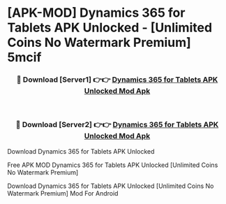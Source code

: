 # [APK-MOD] Dynamics 365 for Tablets APK Unlocked - [Unlimited Coins No Watermark Premium] 5mcif



<div align="center">
<h3>🔴 Download [Server1] 👉👉 <a href="https://momento.my/?title=Dynamics_365_for_Tablets_APK_Unlocked">Dynamics 365 for Tablets APK Unlocked Mod Apk</a></h3><br>

<h3>🔴 Download [Server2] 👉👉 <a href="https://momento.my/?title=Dynamics_365_for_Tablets_APK_Unlocked">Dynamics 365 for Tablets APK Unlocked Mod Apk</a></h3>
</div>



Download Dynamics 365 for Tablets APK Unlocked 

Free APK MOD Dynamics 365 for Tablets APK Unlocked [Unlimited Coins No Watermark Premium]

Download Dynamics 365 for Tablets APK Unlocked [Unlimited Coins No Watermark Premium] Mod For Android
